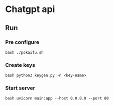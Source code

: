 # Chatgpt api

## Run
### Pre configure
`bash ./pokaifu.sh`

### Create keys
`bash python3 keygen.py -n <key-name>`

### Start server
`bash uvicorn main:app --host 0.0.0.0 --port 80`


